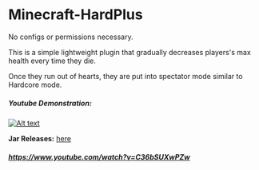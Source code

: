 # Minecraft-HardPlus

No configs or permissions necessary.

This is a simple lightweight plugin that gradually decreases players's max health every time they die.

Once they run out of hearts, they are put into spectator mode similar to Hardcore mode.

##### Youtube Demonstration:
[![Alt text](https://img.youtube.com/vi/C36bSUXwPZw/0.jpg)](https://www.youtube.com/watch?v=C36bSUXwPZw)

<b>Jar Releases:</b> <a href="https://github.com/griimnak/Minecraft-HardPlus/releases">here</a>

##### https://www.youtube.com/watch?v=C36bSUXwPZw
